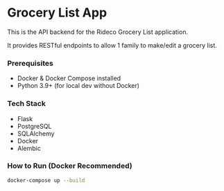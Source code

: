 # Grocery List App

This is the API backend for the Rideco Grocery List application.  

It provides RESTful endpoints to allow 1 family to make/edit a grocery list.

### Prerequisites
- Docker & Docker Compose installed
- Python 3.9+ (for local dev without Docker)

### Tech Stack
- Flask
- PostgreSQL
- SQLAlchemy
- Docker
- Alembic 

### How to Run (Docker Recommended)
```bash
docker-compose up --build
